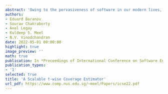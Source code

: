 ```yaml
---
abstract: 'Owing to the pervasiveness of software in our modern lives, software systems have evolved to be highly configurable. Combinatorial testing has emerged as a dominant paradigm for testing highly configurable systems. Often constraints are employed to define the environments where a given system under test (SUT) is expected to work. Therefore, there has been a sustained interest in designing constraint-based test suite generation techniques. The holy grail of test suite generation techniques is to achieve higher ttt-wise coverage. While it is known that most of the software errors are discovered for ttt up to 6 but the proposal of most test generation techniques is often accompanied with empirical evaluation for only t=2. The primary reason behind such an unsatisfactory situation is lack of scalable techniques that can estimate ttt-wise coverage for a given set of samples or the maximum achievable t-wise coverage under a given set of constraints. The primary technical contribution of this work is the design of scalable algorithms to estimate (i) ttt-wise coverage for a given set of tests, and (ii) maximum ttt-wise coverage for a given set of constraints. In particular, we design a scalable framework ApproxCov that takes in a test set U, tolerance parameter varepsilon, confidence parameter \delta, and returns an estimate that is guaranteed to be within (1\pm\varepsilon)-factor of the ground truth with probability at least1-\delta. For a given formula F, we design a scalable framework ApproxMaxCo that is guaranteed to approximate within (1\pm \varepsilon) factor, the maximum achievable t-wise coverage under F. Our comprehensive evaluation demonstrates that ApproxCov and ApproxMaxCov can handle benchmarks that is beyond the reach of current state of the art approaches. To the best of our knowledge, we present the first comparative study of different sampling techniques for values of t>=4 for large benchmarks. We believe that the availability of ApproxCov and ApproxMaxCov will enable test suite designers to evaluate the effectiveness of their generators and thereby contributing to improvement of combinatorial testing techniques.'
authors:
- Eduard Baranov
- Sourav Chakraborty
- Axel Legay
- Kuldeep S. Meel
- N.V. Vinodchandran
date: 2022-05-01 00:00:00
highlight: true
image_preview: ''
math: true
publication: In *Proceedings of International Conference on Software Engineering (ICSE)*
publication_types:
- '1'
selected: true
title: 'A Scalable t-wise Coverage Estimator'
url_pdf: https://www.comp.nus.edu.sg/~meel/Papers/icse22.pdf
---
```


